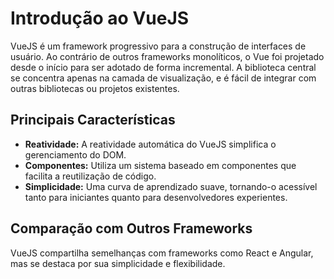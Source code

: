 # Introdução ao VueJS

VueJS é um framework progressivo para a construção de interfaces de usuário. Ao contrário de outros frameworks monolíticos, o Vue foi projetado desde o início para ser adotado de forma incremental. A biblioteca central se concentra apenas na camada de visualização, e é fácil de integrar com outras bibliotecas ou projetos existentes.

## Principais Características

- **Reatividade:** A reatividade automática do VueJS simplifica o gerenciamento do DOM.
- **Componentes:** Utiliza um sistema baseado em componentes que facilita a reutilização de código.
- **Simplicidade:** Uma curva de aprendizado suave, tornando-o acessível tanto para iniciantes quanto para desenvolvedores experientes.

## Comparação com Outros Frameworks

VueJS compartilha semelhanças com frameworks como React e Angular, mas se destaca por sua simplicidade e flexibilidade.
